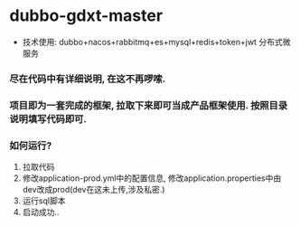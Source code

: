 # dubbo-gdxt-master
  * 技术使用: dubbo+nacos+rabbitmq+es+mysql+redis+token+jwt 分布式微服务

### 尽在代码中有详细说明, 在这不再啰嗦. 
### 项目即为一套完成的框架, 拉取下来即可当成产品框架使用. 按照目录说明填写代码即可.

### 如何运行?
  1. 拉取代码
  2. 修改application-prod.yml中的配置信息, 修改application.properties中由dev改成prod(dev在这未上传,涉及私密.)
  3. 运行sql脚本
  4. 启动成功..
  
  
